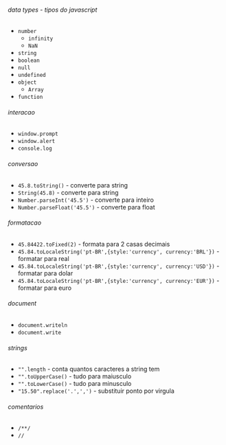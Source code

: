 ###### data types - tipos do javascript
- `number`
    - `infinity`
    - `NaN`
- `string`
- `boolean`
- `null`
- `undefined`
- `object`
    - `Array`
- `function`    
 
###### interacao
- `window.prompt`
- `window.alert`
- `console.log`

###### conversao
- `45.8.toString()` - converte para string
- `String(45.8)` - converte para string
- `Number.parseInt('45.5')` - converte para inteiro
- `Number.parseFloat('45.5')` - converte para float

###### formatacao
- `45.84422.toFixed(2)` - formata para 2 casas decimais
- `45.84.toLocaleString('pt-BR',{style:'currency', currency:'BRL'})` - formatar para real
- `45.84.toLocaleString('pt-BR',{style:'currency', currency:'USD'})` - formatar para dolar
- `45.84.toLocaleString('pt-BR',{style:'currency', currency:'EUR'})` - formatar para euro

###### document
- `document.writeln`
- `document.write`

###### strings
- `"".length` - conta quantos caracteres a string tem
- `"".toUpperCase()` - tudo para maiusculo
- `"".toLowerCase()` - tudo para minusculo
- `"15.50".replace('.',',')` - substituir ponto por virgula

###### comentarios
- `/**/`
- `//`